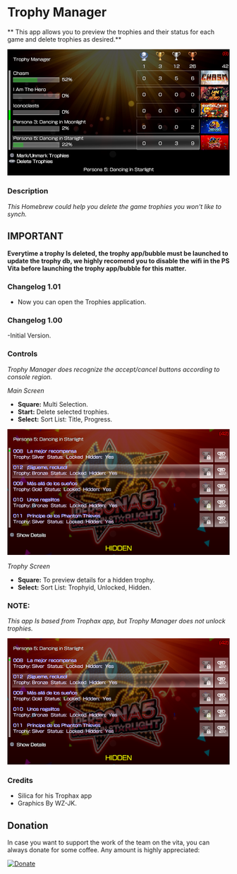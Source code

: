 # Trophy Manager
** This app allows you to preview the trophies and their status for each game and delete trophies as desired.**

![header](SCREENSHOOT1.png)

### Description ###
*This Homebrew could help you delete the game trophies you won't like to synch.*

## IMPORTANT ##
**Everytime a trophy Is deleted, the trophy app/bubble  must be launched to update the trophy db, we highly recomend you to disable the wifi in the PS Vita before launching the trophy app/bubble for this matter.**

### Changelog 1.01 ###
- Now you can open the Trophies application.<br>

### Changelog 1.00 ###
-Initial Version.<br>

### Controls ###
*Trophy Manager does recognize the accept/cancel buttons according to console region.*

*Main Screen*

- **Square:** Multi Selection.<br>
- **Start:** Delete selected trophies.<br>
- **Select:** Sort List: Title, Progress.<br>

![header](SCREENSHOOT2.png)

*Trophy Screen*
- **Square:** To preview details for a hidden trophy.<br>
- **Select:** Sort List: Trophyid, Unlocked, Hidden.<br>

### NOTE: ###
*This app Is based from Trophax app, but Trophy Manager does not unlock trophies.*

![header](SCREENSHOOT2.png)

### Credits ###
- Silica for his Trophax app
- Graphics By WZ-JK.


## Donation ##
In case you want to support the work of the team on the vita, you can always donate for some coffee. Any amount is highly appreciated:

[![Donate](https://www.paypalobjects.com/en_US/i/btn/btn_donateCC_LG.gif)](https://www.paypal.com/cgi-bin/webscr?cmd=_donations&business=YHZ5XBWEXP8ZY&lc=MX&item_name=ONElua%20Team%20Projects&item_number=AdrenalineBubbleManager&currency_code=USD&bn=PP%2dDonationsBF%3abtn_donateCC_LG%2egif%3aNonHosted)
